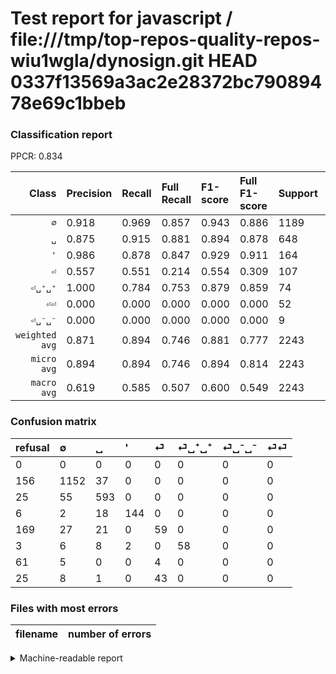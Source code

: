 # Test report for javascript / file:///tmp/top-repos-quality-repos-wiu1wgla/dynosign.git HEAD 0337f13569a3ac2e28372bc79089478e69c1bbeb

### Classification report

PPCR: 0.834

| Class | Precision | Recall | Full Recall | F1-score | Full F1-score | Support | Full Support | PPCR |
|------:|:----------|:-------|:------------|:---------|:---------|:--------|:-------------|:-----|
| `∅` | 0.918| 0.969| 0.857| 0.943| 0.886| 1189| 1345| 0.884 |
| `␣` | 0.875| 0.915| 0.881| 0.894| 0.878| 648| 673| 0.963 |
| `'` | 0.986| 0.878| 0.847| 0.929| 0.911| 164| 170| 0.965 |
| `⏎` | 0.557| 0.551| 0.214| 0.554| 0.309| 107| 276| 0.388 |
| `⏎␣⁺␣⁺` | 1.000| 0.784| 0.753| 0.879| 0.859| 74| 77| 0.961 |
| `⏎⏎` | 0.000| 0.000| 0.000| 0.000| 0.000| 52| 77| 0.675 |
| `⏎␣⁻␣⁻` | 0.000| 0.000| 0.000| 0.000| 0.000| 9| 70| 0.129 |
| `weighted avg` | 0.871| 0.894| 0.746| 0.881| 0.777| 2243| 2688| 0.834 |
| `micro avg` | 0.894| 0.894| 0.746| 0.894| 0.814| 2243| 2688| 0.834 |
| `macro avg` | 0.619| 0.585| 0.507| 0.600| 0.549| 2243| 2688| 0.834 |

### Confusion matrix

|refusal|  ∅| ␣| '| ⏎| ⏎␣⁺␣⁺| ⏎␣⁻␣⁻| ⏎⏎| 
|:---|:---|:---|:---|:---|:---|:---|:---|
|0 |0 |0 |0 |0 |0 |0 |0 |
|156 |1152 |37 |0 |0 |0 |0 |0 |
|25 |55 |593 |0 |0 |0 |0 |0 |
|6 |2 |18 |144 |0 |0 |0 |0 |
|169 |27 |21 |0 |59 |0 |0 |0 |
|3 |6 |8 |2 |0 |58 |0 |0 |
|61 |5 |0 |0 |4 |0 |0 |0 |
|25 |8 |1 |0 |43 |0 |0 |0 |

### Files with most errors

| filename | number of errors|
|:----:|:-----|

<details>
    <summary>Machine-readable report</summary>
```json
{
  "cl_report": {"\u0027": {"f1-score": 0.9290322580645162, "precision": 0.9863013698630136, "recall": 0.8780487804878049, "support": 164}, "macro avg": {"f1-score": 0.5998495587107886, "precision": 0.6193520998195838, "recall": 0.5853199004532359, "support": 2243}, "micro avg": {"f1-score": 0.8943379402585823, "precision": 0.8943379402585823, "recall": 0.8943379402585823, "support": 2243}, "weighted avg": {"f1-score": 0.8814724220972546, "precision": 0.8709263590930677, "recall": 0.8943379402585823, "support": 2243}, "\u2205": {"f1-score": 0.9427168576104746, "precision": 0.9179282868525896, "recall": 0.9688814129520605, "support": 1189}, "\u23ce": {"f1-score": 0.5539906103286385, "precision": 0.5566037735849056, "recall": 0.5514018691588785, "support": 107}, "\u23ce\u23ce": {"f1-score": 0.0, "precision": 0.0, "recall": 0.0, "support": 52}, "\u23ce\u2423\u207a\u2423\u207a": {"f1-score": 0.8787878787878788, "precision": 1.0, "recall": 0.7837837837837838, "support": 74}, "\u23ce\u2423\u207b\u2423\u207b": {"f1-score": 0.0, "precision": 0.0, "recall": 0.0, "support": 9}, "\u2423": {"f1-score": 0.894419306184012, "precision": 0.8746312684365781, "recall": 0.9151234567901234, "support": 648}},
  "cl_report_full": {"\u0027": {"f1-score": 0.9113924050632911, "precision": 0.9863013698630136, "recall": 0.8470588235294118, "support": 170}, "macro avg": {"f1-score": 0.5490820399686427, "precision": 0.6193520998195838, "recall": 0.5073869344061661, "support": 2688}, "micro avg": {"f1-score": 0.8136280673291422, "precision": 0.8943379402585823, "recall": 0.7462797619047619, "support": 2688}, "weighted avg": {"f1-score": 0.7771720494006338, "precision": 0.8264636398291281, "recall": 0.7462797619047619, "support": 2688}, "\u2205": {"f1-score": 0.8861538461538462, "precision": 0.9179282868525896, "recall": 0.8565055762081785, "support": 1345}, "\u23ce": {"f1-score": 0.3089005235602094, "precision": 0.5566037735849056, "recall": 0.213768115942029, "support": 276}, "\u23ce\u23ce": {"f1-score": 0.0, "precision": 0.0, "recall": 0.0, "support": 77}, "\u23ce\u2423\u207a\u2423\u207a": {"f1-score": 0.8592592592592593, "precision": 1.0, "recall": 0.7532467532467533, "support": 77}, "\u23ce\u2423\u207b\u2423\u207b": {"f1-score": 0.0, "precision": 0.0, "recall": 0.0, "support": 70}, "\u2423": {"f1-score": 0.8778682457438932, "precision": 0.8746312684365781, "recall": 0.8811292719167905, "support": 673}},
  "ppcr": 0.8344494047619048
}
```
</details>
